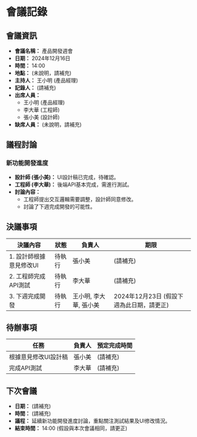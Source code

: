 # 會議記錄

## 會議資訊

* **會議名稱：** 產品開發週會
* **日期：** 2024年12月16日
* **時間：** 14:00
* **地點：** (未說明，請補充)
* **主持人：** 王小明 (產品經理)
* **記錄人：** (請補充)
* **出席人員：**
    * 王小明 (產品經理)
    * 李大華 (工程師)
    * 張小美 (設計師)
* **缺席人員：** (未說明，請補充)

## 議程討論

### 新功能開發進度

* **設計師 (張小美)：** UI設計稿已完成，待確認。
* **工程師 (李大華)：** 後端API基本完成，需進行測試。
* **討論內容：**
    *  工程師提出交互邏輯需要調整，設計師同意修改。
    *  討論了下週完成開發的可能性。

## 決議事項

| 決議內容 | 狀態 | 負責人 | 期限 |
|---|---|---|---|
| 1. 設計師根據意見修改UI | 待執行 | 張小美 | (請補充) |
| 2. 工程師完成API測試 | 待執行 | 李大華 | (請補充) |
| 3. 下週完成開發 | 待執行 | 王小明, 李大華, 張小美 | 2024年12月23日 (假設下週為此日期，請更正) |

## 待辦事項

| 任務 | 負責人 | 預定完成時間 |
|---|---|---|
| 根據意見修改UI設計稿 | 張小美 | (請補充) |
| 完成API測試 | 李大華 | (請補充) |

## 下次會議

* **日期：** (請補充)
* **時間：** (請補充)
* **議程：** 延續新功能開發進度討論，重點關注測試結果及UI修改情況。
* **結束時間：** 14:00 (假設與本次會議相同，請更正)